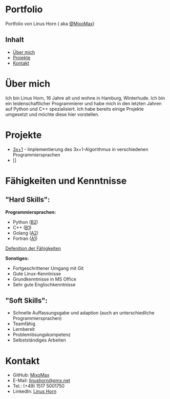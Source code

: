 # Portfolio

Portfolio von Linus Horn ( aka [@MixoMax](https://www.GitHub.com/MixoMax))

## Inhalt

  * [Über mich](#Über-mich)
  * [Projekte](#Projekte)
  * [Kontakt](#Kontakt)



# Über mich

Ich bin Linus Horn, 16 Jahre alt und wohne in Hamburg, Winterhude. Ich bin ein leidenschaftlicher Programmierer und habe mich in den letzten Jahren auf Python und C++ spezialisiert. Ich habe bereits einige Projekte umgesetzt und möchte diese hier vorstellen.

# Projekte

- [3x+1](./3x+1/README.md) - Implementierung des 3x+1-Algorithmus in verschiedenen Programmiersprachen
- []


# Fähigkeiten und Kenntnisse

## "Hard Skills":

**Programmiersprachen:**
* Python ([B2](./CEFR.md#b2))
* C++ ([B1](./CEFR.md#b1))
* Golang ([A2](./CEFR.md#a2))
* Fortran ([A1](./CEFR.md#a1))

[Defenition der Fähigkeiten](./CEFR.md)

**Sonstiges:**
* Fortgeschrittener Umgang mit Git
* Gute Linux-Kenntnisse
* Grundkenntnisse in MS Office
* Sehr gute Englischkenntnisse

## "Soft Skills":
* Schnelle Auffassungsgabe und adaption (auch an unterschiedliche Programmiersprachen)
* Teamfähig
* Lernbereit
* Problemlösungskompetenz
* Selbstständiges Arbeiten


# Kontakt

  * GitHub: [MixoMax](https://www.GitHub.com/MixoMax)
  * E-Mail: [linushorn@gmx.net](mailto:linushorn@gmx.net)
  * Tel.: (+49) 1517 5001750
  * LinkedIn: [Linus Horn](https://www.linkedin.com/in/linus-horn-374bb323a/)

